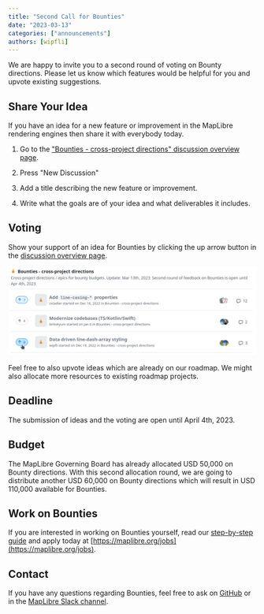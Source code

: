 ```yaml
---
title: "Second Call for Bounties"
date: "2023-03-13"
categories: ["announcements"]
authors: [wipfli]
---
```


We are happy to invite you to a second round of voting on Bounty directions. Please let us know which features would be helpful for you and upvote existing suggestions.

## Share Your Idea

If you have an idea for a new feature or improvement in the MapLibre rendering engines then share it with everybody today.

1. Go to the ["Bounties - cross-project directions" discussion overview page](https://github.com/maplibre/maplibre/discussions/categories/bounties-cross-project-directions).

2. Press "New Discussion"

3. Add a title describing the new feature or improvement.

4. Write what the goals are of your idea and what deliverables it includes.

## Voting

Show your support of an idea for Bounties by clicking the up arrow button in the [discussion overview page](https://github.com/maplibre/maplibre/discussions/categories/bounties-cross-project-directions).

<a href="https://github.com/maplibre/maplibre/discussions/categories/bounties-cross-project-directions">
    <img src="voting.png" class="img-fluid">
</a>

Feel free to also upvote ideas which are already on our roadmap. We might also allocate more resources to existing roadmap projects.

## Deadline

The submission of ideas and the voting are open until April 4th, 2023.

## Budget

The MapLibre Governing Board has already allocated USD 50,000 on Bounty directions. With this second allocation round, we are going to distribute another USD 60,000 on Bounty directions which will result in USD 110,000 available for Bounties.

## Work on Bounties

If you are interested in working on Bounties yourself, read our [step-by-step guide](https://maplibre.org/roadmap/step-by-step-bounties-guide/) and apply today at [https://maplibre.org/jobs](https://maplibre.org/jobs).

## Contact

If you have any questions regarding Bounties, feel free to ask on [GitHub](https://github.com/maplibre/maplibre/issues) or in the [MapLibre Slack channel](https://slack.openstreetmap.us).
